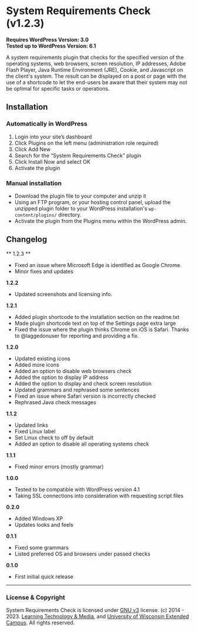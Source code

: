 # System Requirements Check (v1.2.3)

**Requires WordPress Version: 3.0**  
**Tested up to WordPress Version: 6.1**

A system requirements plugin that checks for the specified version of the operating systems, web browsers, screen resolution, IP addresses, Adobe Flash Player, Java Runtime Environment (JRE), Cookie, and Javascript on the client's system. The result can be displayed on a post or page with the use of a shortcode to let the end-users be aware that their system may not be optimal for specific tasks or operations.

## Installation

### Automatically in WordPress

1. Login into your site’s dashboard
2. Click Plugins on the left menu (administration role required)
3. Click Add New
4. Search for the “System Requirements Check” plugin
5. Click Install Now and select OK
6. Activate the plugin

### Manual installation
* Download the plugin file to your computer and unzip it
* Using an FTP program, or your hosting control panel, upload the unzipped plugin folder to your WordPress installation's <code>wp-content/plugins/</code> directory.
* Activate the plugin from the Plugins menu within the WordPress admin.

## Changelog

** 1.2.3 **
* Fixed an issue where Microsoft Edge is identified as Google Chrome.
* Minor fixes and updates

**1.2.2**
* Updated screenshots and licensing info.

**1.2.1**
* Added plugin shortcode to the installation section on the readme.txt
* Made plugin shortcode text on top of the Settings page extra large
* Fixed the issue where the plugin thinks Chrome on iOS is Safari. Thanks to @laggedonuser for reporting and providing a fix.

**1.2.0**
* Updated existing icons
* Added more icons
* Added an option to disable web browsers check
* Added the option to display IP address
* Added the option to display and check screen resolution
* Updated grammars and rephrased some sentences
* Fixed an issue where Safari version is incorrectly checked
* Rephrased Java check messages

**1.1.2**
* Updated links
* Fixed Linux label
* Set Linux check to off by default
* Added an option to disable all operating systems check

**1.1.1**
* Fixed minor errors (mostly grammar)

**1.0.0**
* Tested to be compatible with WordPress version 4.1
* Taking SSL connections into consideration with requesting script files

**0.2.0**
* Added Windows XP
* Updates looks and feels

**0.1.1**
* Fixed some grammars
* Listed preferred OS and browsers under passed checks

**0.1.0**
* First initial quick release

---
### License & Copyright
System Requirements Check is licensed under [GNU v3](https://github.com/uwex-learning-tech/system-requirements-check/blob/master/LICENSE) license. (c) 2014 - 2023. [Learning Technology & Media](https://media.uwex.edu), and [University of Wisconsin Extended Campus](http://ce.uwex.edu/). All rights reserved.
